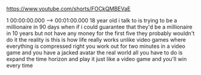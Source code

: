 https://www.youtube.com/shorts/FOCkQMBEVaE

1 00:00:00.000 --\> 00:01:00.000 18 year old i talk to is trying to be a
millionaire in 90 days when if i could guarantee that they'd be a
millionaire in 10 years but not have any money for the first five they
probably wouldn't do it the reality is this is how life really works
unlike video games where everything is compressed right you work out for
two minutes in a video game and you have a jacked avatar the real world
all you have to do is expand the time horizon and play it just like a
video game and you'll win every time
